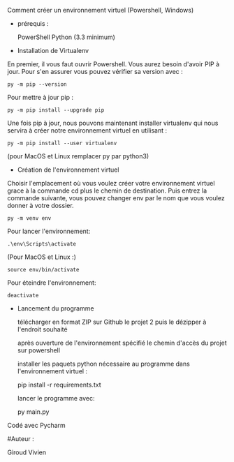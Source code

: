 Comment créer un environnement virtuel (Powershell, Windows)
- prérequis :

    PowerShell
    Python (3.3 minimum)

- Installation de Virtualenv

En premier, il vous faut ouvrir Powershell. Vous aurez besoin d'avoir PIP à jour. Pour s'en assurer vous pouvez vérifier sa version avec :

    py -m pip --version

Pour mettre à jour pip :

    py -m pip install --upgrade pip

Une fois pip à jour, nous pouvons maintenant installer virtualenv qui nous servira à créer notre environnement virtuel en utilisant :

    py -m pip install --user virtualenv

(pour MacOS et Linux remplacer py par python3)
- Création de l'environnement virtuel

Choisir l'emplacement où vous voulez créer votre environnement virtuel grace à la commande cd plus le chemin de destination. Puis entrez la commande suivante, vous pouvez changer env par le nom que vous voulez donner à votre dossier.

    py -m venv env

Pour lancer l'environnement:

    .\env\Scripts\activate

(Pour MacOS et Linux :)

    source env/bin/activate

Pour éteindre l'environnement:

    deactivate

- Lancement du programme

    télécharger en format ZIP sur Github le projet 2 puis le dézipper à l'endroit souhaité

    après ouverture de l'environnement spécifié le chemin d'accès du projet sur powershell

    installer les paquets python nécessaire au programme dans l'environnement virtuel :

    pip install -r requirements.txt

    lancer le programme avec:

    py main.py

Codé avec Pycharm

#Auteur :

Giroud Vivien
